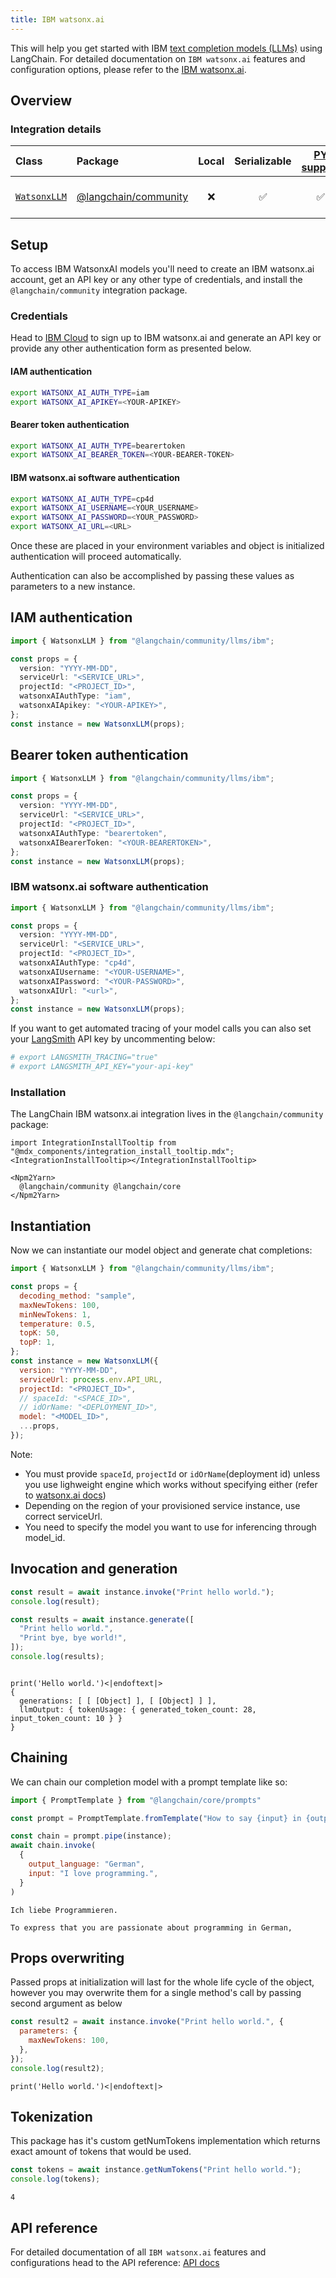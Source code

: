 ```yaml
---
title: IBM watsonx.ai
---
```


This will help you get started with IBM [text completion models (LLMs)](/oss/concepts/text_llms) using LangChain. For detailed documentation on `IBM watsonx.ai` features and configuration options, please refer to the [IBM watsonx.ai](https://api.js.langchain.com/modules/_langchain_community.llms_ibm.html).

## Overview
### Integration details


| Class | Package | Local | Serializable | [PY support](https://python.langchain.com/docs/integrations/llms/ibm_watsonx/) | Package downloads | Package latest |
| :--- | :--- | :---: | :---: |  :---: | :---: | :---: |
| [`WatsonxLLM`](https://api.js.langchain.com/classes/_langchain_community.llms_ibm.WatsonxLLM.html) | [@langchain/community](https://www.npmjs.com/package/@langchain/community) | ❌ | ✅ | ✅ | ![NPM - Downloads](https://img.shields.io/npm/dm/@langchain/community?style=flat-square&label=%20&) | ![NPM - Version](https://img.shields.io/npm/v/@langchain/community?style=flat-square&label=%20&) |

## Setup


To access IBM WatsonxAI models you'll need to create an IBM watsonx.ai account, get an API key or any other type of credentials, and install the `@langchain/community` integration package.

### Credentials


Head to [IBM Cloud](https://cloud.ibm.com/login) to sign up to IBM watsonx.ai and generate an API key or provide any other authentication form as presented below.

#### IAM authentication

```bash
export WATSONX_AI_AUTH_TYPE=iam
export WATSONX_AI_APIKEY=<YOUR-APIKEY>
```

#### Bearer token authentication

```bash
export WATSONX_AI_AUTH_TYPE=bearertoken
export WATSONX_AI_BEARER_TOKEN=<YOUR-BEARER-TOKEN>
```

#### IBM watsonx.ai software authentication

```bash
export WATSONX_AI_AUTH_TYPE=cp4d
export WATSONX_AI_USERNAME=<YOUR_USERNAME>
export WATSONX_AI_PASSWORD=<YOUR_PASSWORD>
export WATSONX_AI_URL=<URL>
```

Once these are placed in your environment variables and object is initialized authentication will proceed automatically.

Authentication can also be accomplished by passing these values as parameters to a new instance.

## IAM authentication

```typescript
import { WatsonxLLM } from "@langchain/community/llms/ibm";

const props = {
  version: "YYYY-MM-DD",
  serviceUrl: "<SERVICE_URL>",
  projectId: "<PROJECT_ID>",
  watsonxAIAuthType: "iam",
  watsonxAIApikey: "<YOUR-APIKEY>",
};
const instance = new WatsonxLLM(props);
```

## Bearer token authentication

```typescript
import { WatsonxLLM } from "@langchain/community/llms/ibm";

const props = {
  version: "YYYY-MM-DD",
  serviceUrl: "<SERVICE_URL>",
  projectId: "<PROJECT_ID>",
  watsonxAIAuthType: "bearertoken",
  watsonxAIBearerToken: "<YOUR-BEARERTOKEN>",
};
const instance = new WatsonxLLM(props);
```

### IBM watsonx.ai software authentication

```typescript
import { WatsonxLLM } from "@langchain/community/llms/ibm";

const props = {
  version: "YYYY-MM-DD",
  serviceUrl: "<SERVICE_URL>",
  projectId: "<PROJECT_ID>",
  watsonxAIAuthType: "cp4d",
  watsonxAIUsername: "<YOUR-USERNAME>",
  watsonxAIPassword: "<YOUR-PASSWORD>",
  watsonxAIUrl: "<url>",
};
const instance = new WatsonxLLM(props);
```

If you want to get automated tracing of your model calls you can also set your [LangSmith](https://docs.smith.langchain.com/) API key by uncommenting below:

```bash
# export LANGSMITH_TRACING="true"
# export LANGSMITH_API_KEY="your-api-key"
```

### Installation

The LangChain IBM watsonx.ai integration lives in the `@langchain/community` package:

```{=mdx}
import IntegrationInstallTooltip from "@mdx_components/integration_install_tooltip.mdx";
<IntegrationInstallTooltip></IntegrationInstallTooltip>

<Npm2Yarn>
  @langchain/community @langchain/core
</Npm2Yarn>

```
## Instantiation

Now we can instantiate our model object and generate chat completions:



```javascript
import { WatsonxLLM } from "@langchain/community/llms/ibm";

const props = {
  decoding_method: "sample",
  maxNewTokens: 100,
  minNewTokens: 1,
  temperature: 0.5,
  topK: 50,
  topP: 1,
};
const instance = new WatsonxLLM({
  version: "YYYY-MM-DD",
  serviceUrl: process.env.API_URL,
  projectId: "<PROJECT_ID>",
  // spaceId: "<SPACE_ID>",
  // idOrName: "<DEPLOYMENT_ID>",
  model: "<MODEL_ID>",
  ...props,
});
```
Note:

- You must provide `spaceId`, `projectId` or `idOrName`(deployment id) unless you use lighweight engine which works without specifying either (refer to [watsonx.ai docs](https://www.ibm.com/docs/en/cloud-paks/cp-data/5.0.x?topic=install-choosing-installation-mode))
- Depending on the region of your provisioned service instance, use correct serviceUrl.
- You need to specify the model you want to use for inferencing through model_id.

## Invocation and generation



```javascript
const result = await instance.invoke("Print hello world.");
console.log(result);

const results = await instance.generate([
  "Print hello world.",
  "Print bye, bye world!",
]);
console.log(results);
```
```output

print('Hello world.')<|endoftext|>
{
  generations: [ [ [Object] ], [ [Object] ] ],
  llmOutput: { tokenUsage: { generated_token_count: 28, input_token_count: 10 } }
}
```
## Chaining

We can chain our completion model with a prompt template like so:


```javascript
import { PromptTemplate } from "@langchain/core/prompts"

const prompt = PromptTemplate.fromTemplate("How to say {input} in {output_language}:\n")

const chain = prompt.pipe(instance);
await chain.invoke(
  {
    output_language: "German",
    input: "I love programming.",
  }
)
```
```output
Ich liebe Programmieren.

To express that you are passionate about programming in German,
```
## Props overwriting

Passed props at initialization will last for the whole life cycle of the object, however you may overwrite them for a single method's call by passing second argument as below



```javascript
const result2 = await instance.invoke("Print hello world.", {
  parameters: {
    maxNewTokens: 100,
  },
});
console.log(result2);
```
```output
print('Hello world.')<|endoftext|>
```
## Tokenization
This package has it's custom getNumTokens implementation which returns exact amount of tokens that would be used.



```javascript
const tokens = await instance.getNumTokens("Print hello world.");
console.log(tokens);
```
```output
4
```
## API reference

For detailed documentation of all `IBM watsonx.ai` features and configurations head to the API reference: [API docs](https://api.js.langchain.com/modules/_langchain_community.embeddings_ibm.html)
